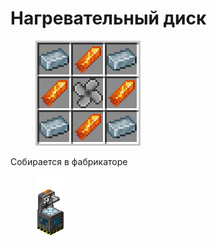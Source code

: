 # Нагревательный диск

<figure><img src="../../../.gitbook/assets/heating_element_recipe.png" alt=""><figcaption></figcaption></figure>

Собирается в фабрикаторе

<figure><img src="../../../.gitbook/assets/fabricator_displayitem.png" alt=""><figcaption></figcaption></figure>
